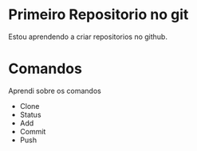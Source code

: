# Primeiro Repositorio no git

Estou aprendendo a criar repositorios no github.

# Comandos
Aprendi sobre os comandos
- Clone
- Status
- Add
- Commit
- Push
  

